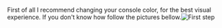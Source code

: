 First of all I recommend changing your console color, for the best visual experience. If you don't know how follow the pictures bellow.![First step](https://user-images.githubusercontent.com/77575817/172133894-6dc60363-0549-413a-832b-757bf9b8c559.png)
